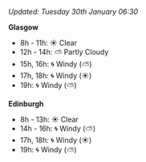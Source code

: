*Updated: Tuesday 30th January 06:30*

**Glasgow**

* 8h - 11h: :sunny: Clear
* 12h - 14h: :partly_sunny: Partly Cloudy
* 15h, 16h: :cyclone: Windy (:partly_sunny:)
* 17h, 18h: :cyclone: Windy (:sunny:)
* 19h: :cyclone: Windy (:partly_sunny:)

**Edinburgh**

* 8h - 13h: :sunny: Clear
* 14h - 16h: :cyclone: Windy (:partly_sunny:)
* 17h, 18h: :cyclone: Windy (:sunny:)
* 19h: :cyclone: Windy (:partly_sunny:)
